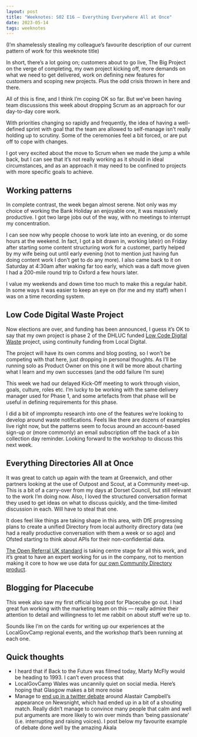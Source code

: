 ```yaml
---
layout: post
title: "Weeknotes: S02 E16 — Everything Everywhere All at Once"
date: 2023-05-14
tags: weeknotes
---
```


(I’m shamelessly stealing my colleague’s favourite description of our current pattern of work for this weeknote title)

In short, there’s a lot going on; customers about to go live, The Big Project on the verge of completing, my own project kicking off, more demands on what we need to get delivered, work on defining new features for customers and scoping new projects. Plus the odd crisis thrown in here and there.

All of this is fine, and I think I’m coping OK so far. But we’ve been having team discussions this week about dropping Scrum as an approach for our day-to-day core work.

With priorities changing so rapidly and frequently, the idea of having a well-defined sprint with goal that the team are allowed to self-manage isn’t really holding up to scrutiny. Some of the ceremonies feel a bit forced, or are put off to cope with changes.

I got very excited about the move to Scrum when we made the jump a while back, but I can see that it’s not really working as it should in ideal circumstances, and as an approach it may need to be confined to projects with more specific goals to achieve.

## Working patterns

In complete contrast, the week began almost serene. Not only was my choice of working the Bank Holiday an enjoyable one, it was massively productive. I got two large jobs out of the way, with no meetings to interrupt my concentration.

I can see now why people choose to work late into an evening, or do some hours at the weekend. In fact, I got a bit drawn in, working late(r) on Friday after starting some content structuring work for a customer, partly helped by my wife being out until early evening (not to mention just having fun doing content work I don’t get to do any more). I also came back to it on Saturday at 4:30am after waking far too early, which was a daft move given I had a 200-mile round trip to Oxford a few hours later.

I value my weekends and down time too much to make this a regular habit. In some ways it was easier to keep an eye on (for me and my staff) when I was on a time recording system.

## Low Code Digital Waste Project

Now elections are over, and funding has been announced, I guess it’s OK to say that my own project is phase 2 of the DHLUC funded [Low Code Digital Waste](https://www.localdigital.gov.uk/funded-project/digital-waste-service/) project, using continuity funding from Local Digital.

The project will have its own comms and blog posting, so I won’t be competing with that here, just dropping in personal thoughts. As I’ll be running solo as Product Owner on this one it will be more about charting what I learn and my own successes (and the odd failure I’m sure)

This week we had our delayed Kick-Off meeting to work through vision, goals, culture, roles etc. I’m lucky to be working with the same delivery manager used for Phase 1, and some artefacts from that phase will be useful in defining requirements for this phase.

I did a bit of impromptu research into one of the features we’re looking to develop around waste notifications. Feels like there are dozens of examples live right now, but the patterns seem to focus around an account-based sign-up or (more commonly) an email subscription off the back of a bin collection day reminder. Looking forward to the workshop to discuss this next week.

## Everything Directories All at Once

It was great to catch up again with the team at Greenwich, and other partners looking at the use of Outpost and Scout, at a Community meet-up. This is a bit of a carry-over from my days at Dorset Council, but still relevant to the work I’m doing now. Also, I loved the structured conversation format they used to get ideas on what to discuss quickly, and the time-limited discussion in each. Will have to steal that one.

It does feel like things are taking shape in this area, with DfE progressing plans to create a unified Directory from local authority directory data (we had a really productive conversation with them a week or so ago) and Ofsted starting to think about APIs for their non-confidential data.

[The Open Referral UK standard](https://openreferraluk.org/) is taking centre stage for all this work, and it’s great to have an expert working for us in the company, not to mention making it core to how we use data for [our own Community Directory product](https://www.placecube.com/platforms/open-place-directory/).

## Blogging for Placecube

This week also saw my first official blog post for Placecube go out. I had great fun working with the marketing team on this — really admire their attention to detail and willingness to let me rabbit on about stuff we’re up to.

Sounds like I’m on the cards for writing up our experiences at the LocalGovCamp regional events, and the workshop that’s been running at each one.

## Quick thoughts

*   I heard that if Back to the Future was filmed today, Marty McFly would be heading to 1993. I can’t even process that
*   LocalGovCamp Wales was uncannily quiet on social media. Here’s hoping that Glasgow makes a bit more noise
*   Manage to [end up in a twitter debate](https://twitter.com/Ox1Digital/status/1656979447117934595?s=20) around Alastair Campbell’s appearance on Newsnight, which had ended up in a bit of a shouting match. Really didn’t manage to convince many people that calm and well put arguments are more likely to win over minds than ‘being passionate’ (i.e. interrupting and raising voices). I post below my favourite example of debate done well by the amazing Akala
